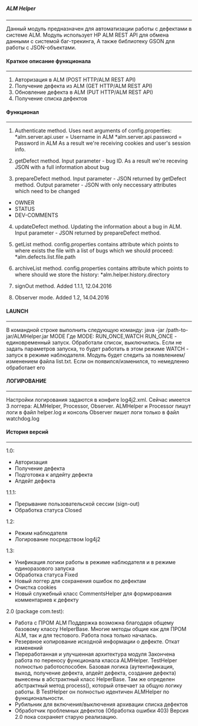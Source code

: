 ﻿##### ALM Helper #####
----------------------------------------------------------------------------

Данный модуль предназначен для автоматизации работы с дефектами в системе ALM.
Модуль использует HP ALM REST API для обмена данными с системой баг-трекинга,
А также библиотеку GSON для работы с JSON-объектами.


#### Краткое описание функционала ####
----------------------------------------------------------------------------

1. Авторизация в ALM (POST HTTP/ALM REST API)
2. Получение дефекта из ALM (GET HTTP/ALM REST API)
3. Обновление дефекта в ALM (PUT HTTP/ALM REST API)
4. Получение списка дефектов

#### Функционал ####
----------------------------------------------------------------------------
1. Authenticate method.
Uses next arguments of config.properties:
*alm.server.api.user = Username in ALM
*alm.server.api.password = Password in ALM
As a result we're receiving cookies and user's session info.

2. getDefect method.
Input parameter - bug ID.
As a result we're receving JSON with a full information about bug

3. prepareDefect method.
Input parameter - JSON returned by getDefect method.
Output parameter - JSON with only neccessary attributes which need to be changed
* OWNER
* STATUS
* DEV-COMMENTS

4. updateDefect method.
Updating the information about a bug in ALM.
Input parameter - JSON returned by prepareDefect method.

5. getList method.
config.properties contains attribute which points to where exists the file with a list of bugs which we should proceed:
*alm.defects.list.file.path

6. archiveList method.
config.properties contains attribute which points to where should we store the history:
*alm.helper.history.directory

7. signOut method.
Added 1.1.1, 12.04.2016

8. Observer mode.
Added 1.2, 14.04.2016

#### LAUNCH ####
----------------------------------------------------------------------------
В командной строке выполнить следующую команду: java -jar /path-to-jar/ALMHelper.jar MODE
Где MODE: RUN_ONCE,WATCH
RUN_ONCE - единовременный запуск. Обработали список, выключились. Если не задать параметров запуска, то будет работать в этом режиме
WATCH - запуск в режиме наблюдателя. Модуль будет следить за появлением/изменением файла list.txt. Если он появился/изменился, то немедленно обработает его

#### ЛОГИРОВАНИЕ ####
----------------------------------------------------------------------------
Настройки логирования задаются в конфиге log4j2.xml. Сейчас имеется 3 логгера: ALMHelper, Processor, Observer.
ALMHelper и Processor пишут логи в файл helper.log и консоль
Observer пишет логи только в файл watchdog.log

#### История версий ####
----------------------------------------------------------------------------
1.0:
* Авторизация
* Получение дефекта
* Подготовка к апдейту дефекта
* Апдейт дефекта

1.1.1:
* Прерывание пользовательской сессии (sign-out)
* Обработка статуса Closed

1.2:
* Режим наблюдателя
* Логирование посредством log4j2

1.3:
* Унификация логики работы в режиме наблюдателя и в режиме единоразового запуска
* Обработка статуса Fixed
* Новый логгер для сохранения ошибок по дефектам
* Очистка cookies
* Новый служебный класс CommentsHelper для формирования комментариев к дефекту

2.0 (package com.test):
* Работа с ПРОМ ALM
Поддержка возможна благодаря общему базовому классу HelperBase. Многие методы общие как для ПРОМ ALM, так и для тестового.
Работа пока только началась.
* Резервное копирование исходной информации о дефекте. Откат изменений
* Переработанная и улучшенная архитектура модуля
Закончена работа по переносу функционала класса ALMHelper. TestHelper полностью работоспособен.
Базовая логика (аутентификация, выход, получение дефекта, апдейт дефекта, создание дефекта) вынесены в абстрактный класс HelperBase.
Там же определен абстрактный метод process(), который отвечает за общую логику работы. В TestHelper он полностью идентичен ALMHelper по функциональности.
* Рубильник для включения/выключения архивации списка дефектов
* Обработчик проблемных дефектов (Обработка ошибки 403)
Версия 2.0 пока сохраняет старую реализацию.
